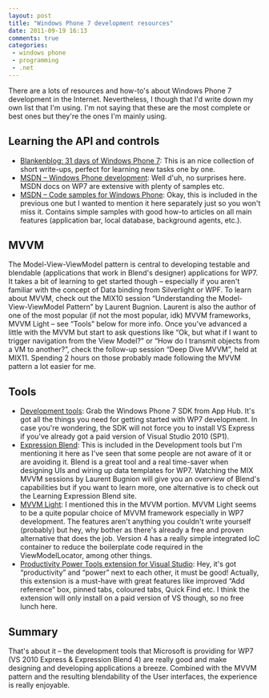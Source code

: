 ```yaml
---
layout: post
title: "Windows Phone 7 development resources"
date: 2011-09-19 16:13
comments: true
categories: 
 - windows phone
 - programming
 - .net
---
```


There are a lots of resources and how-to's about Windows Phone 7 development in the Internet. Nevertheless, I though that I'd write down my own list that I'm using. I'm not saying that these are the most complete or best ones but they're the ones I'm mainly using.

<!--more-->

Learning the API and controls
---
 * [Blankenblog: 31 days of Windows Phone 7][blankenblog]: This is an nice collection of short write-ups, perfect for learning new tasks one by one.
 * [MSDN – Windows Phone development][msdnWpDev]: Well d'uh, no surprises here. MSDN docs on WP7 are extensive with plenty of samples etc.
 * [MSDN – Code samples for Windows Phone][msdnWpSamples]: Okay, this is included in the previous one but I wanted to mention it here separately just so you won't miss it. Contains simple samples with good how-to articles on all main features (application bar, local database, background agents, etc.).

MVVM
---
The Model-View-ViewModel pattern is central to developing testable and blendable (applications that work in Blend's designer) applications for WP7. It takes a bit of learning to get started though – especially if you aren't familiar with the concept of Data binding from Silverlight or WPF. To learn about MVVM, check out the MIX10 session “Understanding the Model-View-ViewModel Pattern” by Laurent Bugnion. Laurent is also the author of one of the most popular (if not the most popular, idk) MVVM frameworks, MVVM Light – see “Tools” below for more info. Once you've advanced a little with the MVVM but start to ask questions like “Ok, but what if I want to trigger navigation from the View Model?” or “How do I transmit objects from a VM to another?”, check the follow-up session “Deep Dive MVVM”, held at MIX11. Spending 2 hours on those probably made following the MVVM pattern a lot easier for me.

Tools
---
 * [Development tools][devTools]: Grab the Windows Phone 7 SDK from App Hub. It's got all the things you need for getting started with WP7 development. In case you're wondering, the SDK will not force you to install VS Express if you've already got a paid version of Visual Studio 2010 (SP1).
 * [Expression Blend][blend]: This is included in the Development tools but I'm mentioning it here as I've seen that some people are not aware of it or are avoiding it. Blend is a great tool and a real time-saver when designing UIs and wiring up data templates for WP7. Watching the MIX MVVM sessions by Laurent Bugnion will give you an overview of Blend's capabilities but if you want to learn more, one alternative is to check out the Learning Expression Blend site.
 * [MVVM Light][mvvmLight]: I mentioned this in the MVVM portion. MVVM Light seems to be a quite popular choice of MVVM framework especially in WP7 development. The features aren't anything you couldn't write yourself (probably) but hey, why bother as there's already a free and proven alternative that does the job. Version 4 has a really simple integrated IoC container to reduce the boilerplate code required in the ViewModelLocator, among other things.
 * [Productivity Power Tools extension for Visual Studio][pptExtension]: Hey, it's got “productivity” and “power” next to each other, it must be good! Actually, this extension is a must-have with great features like improved “Add reference” box, pinned tabs, coloured tabs, Quick Find etc. I think the extension will only install on a paid version of VS though, so no free lunch here.

Summary
---

That's about it – the development tools that Microsoft is providing for WP7 (VS 2010 Express & Expression Blend 4) are really good and make designing and developing applications a breeze. Combined with the MVVM pattern and the resulting blendability of the User interfaces, the experience is really enjoyable.

[blankenblog]: http://www.jeffblankenburg.com/2010/09/30/31-days-of-windows-phone-7/
[msdnWpDev]: http://msdn.microsoft.com/en-us/library/ff402535(v=VS.92).aspx
[msdnWpSamples]: http://msdn.microsoft.com/en-us/library/ff431744(v=vs.92).aspx
[devTools]: http://create.msdn.com/en-us/home/getting_started
[blend]: http://www.microsoft.com/expression/windowsphone/
[mvvmLight]: http://mvvmlight.codeplex.com/
[pptExtension]: http://visualstudiogallery.msdn.microsoft.com/d0d33361-18e2-46c0-8ff2-4adea1e34fef